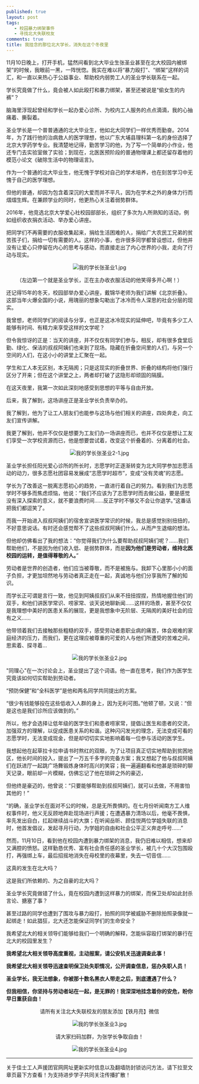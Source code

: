 ```yaml
---
published: true
layout: post
tags: 
   - 校园暴力绑架事件
   - 寻找北大失联校友
comments: true
title: 我挂念的那位北大学长，消失在这个冬夜里
---
```


11月10日晚上，打开手机，猛然间看到北大毕业生张圣业甚至在北大校园内被绑架”的时候，我眼前一黑，一阵恍惚。我实在难以将“暴力殴打”、“绑架”这样的词汇，和一直以来热心于公益事业、帮助校内弱势工人的圣业学长联系在一起。

学长究竟做了什么，竟会被人如此殴打和暴力绑架，甚至还被说是“偷女生的内裤”？

脑海里浮现起曾经和学长一起办爱心诊所、为校内工人服务的点点滴滴，我的心抽痛着、撕裂着。

圣业学长是一个普普通通的北大毕业生，他如北大同学们一样优秀而勤奋。2014年，为了践行他的治病救人的医学理想，他以广东大埔县理科第一名的身份选择了北京大学药学专业。我清楚地记得，勤苦学习的他，为了写一个简单的小作业，他还专门去实验室做了实验；到现在，北医医预阶段的普通物理课上都还留存着他的模范小论文《破除生活中的物理谣言》。

作为一个普通的北大毕业生，他无愧于学校对自己的学术培养，也在刻苦学习中无愧于自己的医学理想。

但他的普通，却因为包含着深沉的大爱而并不平凡，因为在学术之外的身体力行而熠熠生辉。在兼顾学业的同时，他更热心关注着弱势群体。

2016年，他竞选北京大学爱心社校园部部长，组织了多次为人所熟知的活动，例如组织收衣捐衣活动、举办爱心讲座。

把同学们不再需要的衣服收集起来，捐给生活困难的人，捐给广大农民工兄弟的贫苦孩子们，捐给一切有需要的人。这样的小事，也许很多同学都曾设想过，但他并没有让爱心只停留在内心的思考与感动，而直接走出了内心世界的小我，走向了行动与现实。

<p align="center"><img src="https://i.loli.net/2018/11/13/5beac14a82a21.jpg" alt="我的学长张圣业1.jpg" title="我的学长张圣业1.jpg"/></p>

<p align="center">（左边第一个就是圣业学长，正在主办收衣服活动的他笑得多开心啊！）</p>

还记得15年的冬天，校园部举办爱心讲座，戴锦华老师为我们讲解《北京折叠》。这部当年火爆全国的小说，用瑰丽的想象勾勒出了冰冷而令人深思的社会分层的现实。

我曾想，老师同学们的阅读与分享，也正是这冰冷现实的延伸吧，毕竟有多少工人能够有时间、有精力来享受这样的文学呢？

但令我惊讶的正是：当天的讲座，并不仅仅有同学们参与，相反，却有很多食堂后勤、绿化、保洁的叔叔阿姨们也来到了现场。隐藏在折叠空间里的人们，与另一个空间的人们，在这小小的讲堂上汇聚在一起。

学生和工人本无区别，本无隔阂；只是这现实的折叠世界、折叠的结构将他们强行区分了开来；但在这个讲堂之上，两者却打破了这隐形却顽固的隔膜。

在这天夜里，我第一次如此深刻地感受到思想的平等与自由开放。

后来，我了解到，这场讲座正是圣业学长负责举办的。

我了解到，他为了让工人朋友们也能参与这场与他们相关的讲座，四处奔走，向工友们宣传讲解。

我更了解到，他并不仅仅是想要为工友们办一场讲座而已，也并不仅仅是想让工友们享受一次学校资源而已，他是想要尝试着，改变这个折叠着的、分离着的社会。

<p align="center"><img src="https://i.loli.net/2018/11/13/5beac156c2007.jpg" alt="我的学长张圣业2-1.jpg" title="我的学长张圣业2-1.jpg"/></p>

圣业学长担任阳光爱心诊所的所长时，志愿学时正逐渐转变为北大同学参加志愿活动的动力，很多志愿社团容易发展成“志愿学时超市”，变成“没有灵魂”的志愿。

学长为了改善这一脱离志愿初心的趋势，一直进行着自己的努力。看到我们为志愿学时不够多而焦虑烦恼，他说：“我们不应该为了志愿学时而去做公益，要是感觉没有深入探索的意义，就不要浪费时间……反正学时不够又不会让你退学。”这番话把我们都逗笑了。

而我一开始进入叔叔阿姨们的宿舍宣讲医学常识的时候，我总是感觉别别扭扭的，不好意思说话。有时还会感觉帮不了这些叔叔阿姨们什么，从而产生退缩的想法。

但他却仿佛看出了我的想法：“你觉得我们为什么要帮助叔叔阿姨们呢？……我们帮助他们，不是因为他们收入低、是弱势群体，而是**因为他们是劳动者，维持北医校园的运转，是值得尊敬的人。**”

劳动者是世界的创造者，他们应当被尊敬，而不是被施与。我卸下心里那小小的面子负担，才更加坦然地与劳动者真正走在一起，真诚地与他们分享我所了解的知识。

而学长正可谓是言行一致，他见到阿姨叔叔们从来不扭扭捏捏，热情地握住他们的双手，和他们讲医学常识、唠家常、谈天说地聊新闻……这样的场景，甚至不仅仅是我理想中美好的医患关系的展现，更是我想象中无阶层、无隔阂的美好社会的应有之义……

他带领着我们去接触那些粗糙的双手，感受劳动者患职业病的痛苦，体会艰难的家庭经济的压力，而我们，更在这理应被尊重的可爱的人与他们所遭受的苦难之间，思索着、探寻着…

<p align="center"><img src="https://i.loli.net/2018/11/13/5beac15717812.jpg" alt="我的学长张圣业2.jpg" title="我的学长张圣业2.jpg"/></p>

"同理心"在一次讨论会上，圣业提出了这个词语。他一直在思考，我们作为医学生究竟该如何切实帮助到劳动者。

“预防保健”和“全科医学”是他和两名同学共同提出的方案。

“很少有钱能够投在这些低收入人群的身上，因为无利可图。”他顿了顿，又说：“但是这也是我们诊所应该做到的。”

所以，他才会选择让低年级的医学生们和患者唠家常，提倡让医生和患者的交流，加强双方的理解，以促成医患关系的和谐。这种闪闪发光的理念，无法变成可看的志愿学时，无法变成现金，但是却切切实实地影响着每一位参与活动的医学生。

我想起他在起草拉卡拉申请书时熬红的双眼，为了让项目真正切实地帮助到贫困地区，他长时间的投入，提出了一万五千多字的完备方案；我又想起了他与叔叔阿姨们在跃进厅一起跳广场舞锻炼身体时高兴的笑容；我一遍遍翻看和他甚是琐碎的聊天记录，眼前却一片模糊，仿佛忘记了他在琐碎之外的豪迈，

但他终是豪迈的，他曾说：“只要能够帮助到叔叔阿姨们，就可以去做，不用害怕其他的！”

“的确，圣业学长在面对不公的时候，总是无所畏惧的。在七月份听闻南方工人维权事件时，他义无反顾地奔赴现场进行声援；在遭遇暴力清场以后，他毫不畏惧，率先发出自白，扛起继续战斗的大旗；在听闻岳昕、顾佳悦两位学姐失联的消息时，他首发倡议，发起寻月行动，为学姐的自由和社会公平正义奔走呼号……”

然而，11月10日，看到他在校园内遭到暴力绑架的消息，我仍旧难以相信，想来却又满腔的愤怒。这样勤恳优秀、富有社会责任感的圣业学长，被几十个大汉包围殴打，再强绑上车，最后招摇地消失在母校里的夜幕里，失去一切音信……

这真的发生在北大吗？

这是我们所依赖的、为之自豪的北大吗？

圣业学长究竟做错了什么，竟在校园内遭到这样暴力的绑架，而保卫处却如此封杀言论、搪塞了事？

甚至过路的同学也遭到了围攻与暴力殴打，拍照的同学被威胁不删除拍照录像就一起绑走！如此猖狂，北大还怎能保证同学们的生命安全？

我希望北大的相关领导们能够给我们一个明确的解释，怎能纵容殴打绑架的暴行在北大的校园里发生？

**我希望北大相关领导高度重视，主动报案，请公安机关迅速调查此事！**

**我希望北大相关领导迅速查明保卫处失职情况，公开调查信息，惩办失职人员！**

**圣业学长，我无法想象，你被那十数名黑衣人带走之后，到底遭遇了什么？**

**但我相信，你坚持与劳动者站在一起，是无罪的！我深深地挂念着你的安危，盼你早日重获自由！**


<p align="center">请所有关注北大失联校友的朋友添加【铁月亮】微信</p>

<p align="center"><img src="https://i.loli.net/2018/11/13/5beac1524067e.jpg" alt="我的学长张圣业3.jpg" title="我的学长张圣业3.jpg"/></p>

<p align="center">请大家扫码加群，为张学长争取自由！</p>

<p align="center"><img src="https://i.loli.net/2018/11/13/5beac1569d448.jpg" alt="我的学长张圣业4.jpg" title="我的学长张圣业4.jpg"/></p>


---
关于佳士工人声援团官网网址更新实时信息以及翻墙防封锁访问方法，请下拉至文章页最下方查看！为支持进步学子共同关注传播扩散！

